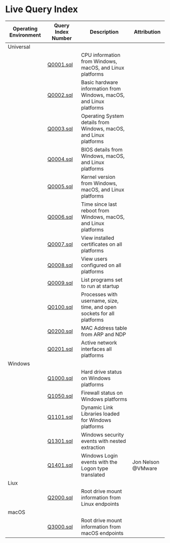 # Live Query Index

| Operating Environment | Query Index Number | Description | Attribution |
| --------------------- | ------------------ | ----------- | ----------- |
| Universal | | | |
| | [Q0001.sql](Universal_Q1-999/Q0001.sql) | CPU information from Windows, macOS, and Linux platforms | |
| | [Q0002.sql](Universal_Q1-999/Q0002.sql) | Basic hardware information from Windows, macOS, and Linux platforms | |
| | [Q0003.sql](Universal_Q1-999/Q0003.sql) | Operating System details from Windows, macOS, and Linux platforms | |
| | [Q0004.sql](Universal_Q1-999/Q0004.sql) | BIOS details from Windows, macOS, and Linux platforms | |
| | [Q0005.sql](Universal_Q1-999/Q0005.sql) | Kernel version from Windows, macOS, and Linux platforms | |
| | [Q0006.sql](Universal_Q1-999/Q0006.sql) | Time since last reboot from Windows, macOS, and Linux platforms | |
| | [Q0007.sql](Universal_Q1-999/Q0007.sql) | View installed certificates on all platforms | |
| | [Q0008.sql](Universal_Q1-999/Q0008.sql) | View users configured on all platforms | |
| | [Q0009.sql](Universal_Q1-999/Q0009.sql) | List programs set to run at startup | |
| | [Q0100.sql](Universal_Q1-999/Q0100.sql) | Processes with username, size, time, and open sockets for all platforms |
| | [Q0200.sql](Universal_Q1-999/Q0200.sql) | MAC Address table from ARP and NDP | |
| | [Q0201.sql](Universal_Q1-999/Q0201.sql) | Active network interfaces all platforms | |
| Windows | | | |
| | [Q1000.sql](Windows_Q1000-1999/Q1000.sql) | Hard drive status on Windows platforms | |
| | [Q1050.sql](Windows_Q1000-1999/Q1050.sql) | Firewall status on Windows platforms | |
| | [Q1101.sql](Windows_Q1000-1999/Q1101.sql) | Dynamic Link Libraries loaded for Windows platforms | |
| | [Q1301.sql](Windows_Q1000-1999/Q1301.sql) | Windows security events with nested extraction| |
| | [Q1401.sql](Windows_Q1000-1999/Q1401.sql) | Windows Login events with the Logon type translated | Jon Nelson @VMware |
| Liux | | | |
| | [Q2000.sql](Linux_Q2000-2999/Q2000.sql) | Root drive mount information from Linux endpoints | |
| macOS | | | |
| | [Q3000.sql](macOS_Q3000-3999/Q3000.sql) | Root drive mount information from macOS endpoints | |
